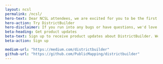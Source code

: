 ```yaml
---
layout: ncsl
permalink: /ncsl/
hero-text: Dear NCSL attendees, we are excited for you to be the first to try the <b>all-new DistrictBuilder</b>. DistrictBuilder is a free and open source redistricting software tool that empowers the public to draw legal redistricting maps across the country. Our new version introduces block-level editing, population labels, and more.
hero-action: Try DistrictBuilder
hero-disclaimer: If you run into any bugs or have questions, we'd love to hear from you at <a href="mailto:support@publicmapping.org">support@publicmapping.org</a>.
beta-heading: Get product updates
beta-text: Sign up to receive product updates about DistrictBuilder. We have many exciting improvements planned over the next year on our <a href="https://github.com/PublicMapping/db-roadmap/projects/1">product roadmap</a> and we hope you will stay in touch.
beta-action: Sign up

medium-url: "https://medium.com/districtbuilder"
github-url: "https://github.com/PublicMapping/districtbuilder"
---
```

